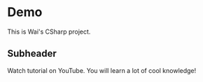 # Demo

This is Wai's CSharp project.


## Subheader
Watch tutorial on YouTube. You will learn a lot of cool knowledge!